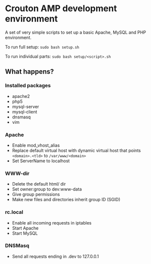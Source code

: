 # Crouton AMP development environment

A set of very simple scripts to set up a basic Apache, MySQL and PHP environment.

To run full setup:
`sudo bash setup.sh`

To run individual parts:
`sudo bash setup/<script>.sh`

## What happens?

### Installed packages
* apache2
* php5
* mysql-server
* mysql-client
* dnsmasq
* vim

### Apache
* Enable mod_vhost_alias
* Replace default virtual host with dynamic virtual host that points `<domain>.<tld>` to `/var/www/<domain>`
* Set ServerName to localhost

### WWW-dir
* Delete the default html/ dir
* Set owner:group to dev:www-data
* Give group permissions
* Make new files and directories inherit group ID (SGID)

### rc.local
* Enable all incoming requests in iptables
* Start Apache
* Start MySQL

### DNSMasq
* Send all requests ending in .dev to 127.0.0.1
